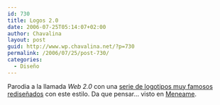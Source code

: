```yaml
---
id: 730
title: Logos 2.0
date: 2006-07-25T05:14:07+02:00
author: Chavalina
layout: post
guid: http://www.wp.chavalina.net/?p=730
permalink: /2006/07/25/post-730/
categories:
  - Diseño
---
```

Parodia a la llamada _Web 2.0_ con una <a href="http://flickr.com/search/?q=yay2dot0logoparody&#038;w=all" target="_blank">serie de logotipos muy famosos redise&ntilde;ados</a> con este estilo. Da que pensar… visto en <a href="http://meneame.net/story/pasaria-si-grandes-companias-subieran-web-2.0" target="_blank">Meneame</a>.